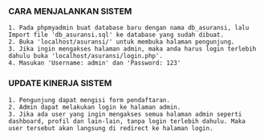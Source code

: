 ### CARA MENJALANKAN SISTEM
    
    1. Pada phpmyadmin buat database baru dengan nama db_asuransi, lalu Import file 'db_asuransi.sql' ke database yang sudah dibuat.
    2. Buka 'localhost/asuransi/' untuk membuka halaman pengunjung.
    3. Jika ingin mengakses halaman admin, maka anda harus login terlebih dahulu buka 'localhost/asuransi/login.php'.
    4. Masukan 'Username: admin' dan 'Password: 123'

### UPDATE KINERJA SISTEM

    1. Pengunjung dapat mengisi form pendaftaran.
    2. Admin dapat melakukan login ke halaman admin.
    3. Jika ada user yang ingin mengakses semua halaman admin seperti dashboard, profil dan lain-lain, tanpa login terlebih dahulu. Maka user tersebut akan langsung di redirect ke halaman login.